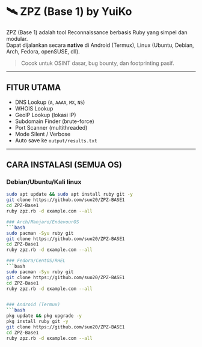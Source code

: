 # 🛰️ ZPZ (Base 1) by YuiKo

ZPZ (Base 1) adalah tool Reconnaissance berbasis Ruby yang simpel dan modular.  
Dapat dijalankan secara **native** di Android (Termux), Linux (Ubuntu, Debian, Arch, Fedora, openSUSE, dll).

>  Cocok untuk OSINT dasar, bug bounty, dan footprinting pasif.

---

## FITUR UTAMA

-  DNS Lookup (`A`, `AAAA`, `MX`, `NS`)
-  WHOIS Lookup
-  GeoIP Lookup (lokasi IP)
-  Subdomain Finder (brute-force)
-  Port Scanner (multithreaded)
-  Mode Silent / Verbose
-  Auto save ke `output/results.txt`

---

## CARA INSTALASI (SEMUA OS)

### Debian/Ubuntu/Kali linux
```bash
sudo apt update && sudo apt install ruby git -y
git clone https://github.com/suo20/ZPZ-BASE1
cd ZPZ-Base1
ruby zpz.rb -d example.com --all

### Arch/Manjaro/EndevourOS
```bash
sudo pacman -Syu ruby git
git clone https://github.com/suo20/ZPZ-BASE1
cd ZPZ-Base1
ruby zpz.rb -d example.com --all

### Fedora/CentOS/RHEL
```bash
sudo pacman -Syu ruby git
git clone https://github.com/suo20/ZPZ-BASE1
cd ZPZ-Base1
ruby zpz.rb -d example.com --all


### Android (Termux)
```bash
pkg update && pkg upgrade -y
pkg install ruby git -y
git clone https://github.com/suo20/ZPZ-BASE1
cd ZPZ-Base1
ruby zpz.rb -d example.com --all

